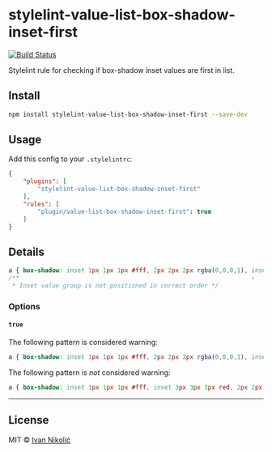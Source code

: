 # stylelint-value-list-box-shadow-inset-first

[![Build Status][ci-img]][ci]

Stylelint rule for checking if box-shadow inset values are first in list.

## Install

```sh
npm install stylelint-value-list-box-shadow-inset-first --save-dev
```

## Usage

Add this config to your `.stylelintrc`:

```json
{
	"plugins": [
		"stylelint-value-list-box-shadow-inset-first"
	],
	"rules": [
		"plugin/value-list-box-shadow-inset-first": true
	]
}
```

## Details

```css
a { box-shadow: inset 1px 1px 1px #fff, 2px 2px 2px rgba(0,0,0,1), inset 3px 3px 3px red; }
/**                                                                ↑
 * Inset value group is not positioned in correct order */
```

### Options

#### `true`

The following pattern is considered warning:

```css
a { box-shadow: inset 1px 1px 1px #fff, 2px 2px 2px rgba(0,0,0,1), inset 3px 3px 3px red; }
```

The following pattern is *not* considered warning:

```css
a { box-shadow: inset 1px 1px 1px #fff, inset 3px 3px 3px red, 2px 2px 2px rgba(0,0,0,1); }
```

---

## License

MIT © [Ivan Nikolić](http://ivannikolic.com)

[ci]: https://travis-ci.org/niksy/stylelint-value-list-box-shadow-inset-first
[ci-img]: https://img.shields.io/travis/niksy/stylelint-value-list-box-shadow-inset-first/master.svg
